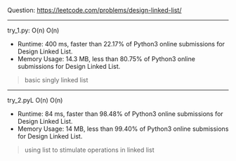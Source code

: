 Question: https://leetcode.com/problems/design-linked-list/

---

try_1.py: O(n) O(n)
* Runtime: 400 ms, faster than 22.17% of Python3 online submissions for Design Linked List.
* Memory Usage: 14.3 MB, less than 80.75% of Python3 online submissions for Design Linked List.

> basic singly linked list

---

try_2.pyL O(n) O(n)
* Runtime: 84 ms, faster than 98.48% of Python3 online submissions for Design Linked List.
* Memory Usage: 14 MB, less than 99.40% of Python3 online submissions for Design Linked List.

> using list to stimulate operations in linked list
